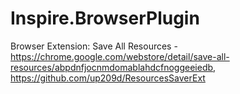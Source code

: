 # Inspire.BrowserPlugin
Browser Extension: Save All Resources - https://chrome.google.com/webstore/detail/save-all-resources/abpdnfjocnmdomablahdcfnoggeeiedb, https://github.com/up209d/ResourcesSaverExt
